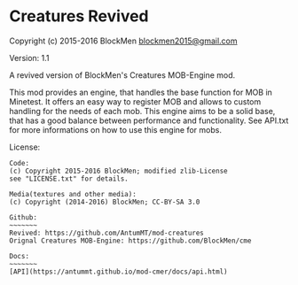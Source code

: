 Creatures Revived
====================
Copyright (c) 2015-2016 BlockMen <blockmen2015@gmail.com>

Version: 1.1


A revived version of BlockMen's Creatures MOB-Engine mod.

This mod provides an engine, that handles the base function for MOB in Minetest.
It offers an easy way to register MOB and allows to custom handling for the needs
of each mob. This engine aims to be a solid base, that has a good balance between
performance and functionality.
See API.txt for more informations on how to use this engine for mobs.


License:
~~~~~~~~
Code:
(c) Copyright 2015-2016 BlockMen; modified zlib-License
see "LICENSE.txt" for details.

Media(textures and other media):
(c) Copyright (2014-2016) BlockMen; CC-BY-SA 3.0

Github:
~~~~~~~
Revived: https://github.com/AntumMT/mod-creatures
Orignal Creatures MOB-Engine: https://github.com/BlockMen/cme

Docs:
~~~~~~~
[API](https://antummt.github.io/mod-cmer/docs/api.html)
